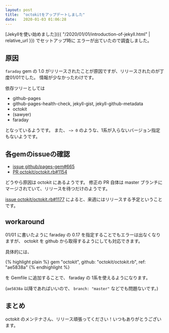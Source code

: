 ```yaml
---
layout: post
title:  "octokitをアップデートしました"
date:   2020-01-03 01:06:28
---
```


[Jekyllを使い始めました]({{ "/2020/01/01/introduction-of-jekyll.html" | relative_url }}) でセットアップ時に
エラーが出ていたので調査しました。

## 原因

`faraday` gem の 1.0 がリリースされたことが原因ですが、リリースされたのが丁度01/01でした。
情報が少なかったわけです。

依存ツリーとしては

- github-pages
- github-pages-health-check, jekyll-gist, jekyll-github-metadata
- octokit
- (sawyer)
- faraday

となっているようです。
また、 `~> 0` のような、1系が入らないバージョン指定もないようです。

## 各gemのissueの確認

- [issue github/pages-gem#665](https://github.com/github/pages-gem/issues/665)
- [PR octokit/octokit.rb#1154](https://github.com/octokit/octokit.rb/pull/1154)

どうやら原因は octokit にあるようです。
修正の PR 自体は master ブランチにマージされていて、リリースを待つだけのようです。

[issue octokit/octokit.rb#1177](https://github.com/octokit/octokit.rb/issues/1177) によると、来週にはリリースする予定ということです。

## workaround

01/01 に書いたように faraday の 0.17 を指定することでもエラーは出なくなりますが、
octokit を github から取得するようにしても対応できます。

具体的には、

{% highlight plain %}
gem "octokit", github: "octokit/octokit.rb", ref: "ae5838a"
{% endhighlight %}

を Gemfile に追加することで、 faraday の 1系を使えるようになります。

(`ae5838a` 以降であればいいので、 `branch: "master"` などでも問題ないです。)

## まとめ

octokit のメンテナさん、リリース頑張ってください！いつもありがとうございます。
